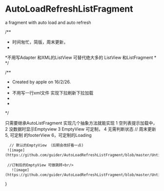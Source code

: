 # AutoLoadRefreshListFragment
a fragment with auto load and auto refresh


/**
 *  时间匆忙，简版，周末更新，
 *
 *不用写Adapter 和XML的ListView 可替代绝大多的 ListView 和ListFragment
 *
 */

/**
 * Created by apple on 16/2/26.
 *
 *  不用写一行xml文件 实现下拉刷新下拉加载
 *
 *
 */

   只需要继承AutoListFragment 实现几个抽象方法就能实现
                    1  空列表提示加载中，
                    2 没数据时显示Emptyview
                    3 EmptyView 可定制，
                    4 无需判断状态
                    // 周末更新
                    5, 可定制 的footerView
                    6，可定制的Loading

      // 默认的EmptyView （后期会改好看一点)
     ![image](https://github.com/guider/AutoLoadRefreshListFragment/blob/master/Untitled.gif)

     //订制后的EmptyView 可做跳转<br/>
       ![image](https://github.com/guider/AutoLoadRefreshListFragment/blob/master/Untitled2.gif)
}
